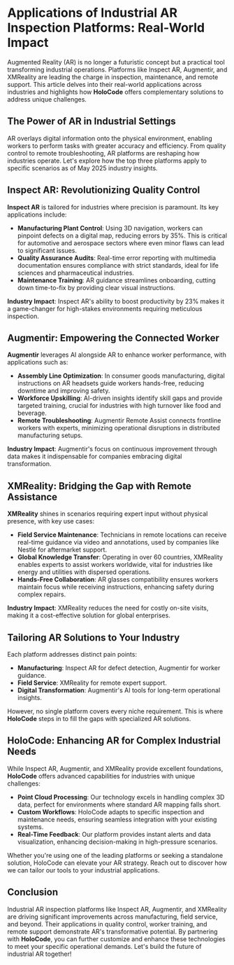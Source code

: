 # Applications of Industrial AR Inspection Platforms: Real-World Impact

Augmented Reality (AR) is no longer a futuristic concept but a practical tool transforming industrial operations. Platforms like Inspect AR, Augmentir, and XMReality are leading the charge in inspection, maintenance, and remote support. This article delves into their real-world applications across industries and highlights how **HoloCode** offers complementary solutions to address unique challenges.

## The Power of AR in Industrial Settings

AR overlays digital information onto the physical environment, enabling workers to perform tasks with greater accuracy and efficiency. From quality control to remote troubleshooting, AR platforms are reshaping how industries operate. Let's explore how the top three platforms apply to specific scenarios as of May 2025 industry insights.

## Inspect AR: Revolutionizing Quality Control

**Inspect AR** is tailored for industries where precision is paramount. Its key applications include:
- **Manufacturing Plant Control**: Using 3D navigation, workers can pinpoint defects on a digital map, reducing errors by 35%. This is critical for automotive and aerospace sectors where even minor flaws can lead to significant issues.
- **Quality Assurance Audits**: Real-time error reporting with multimedia documentation ensures compliance with strict standards, ideal for life sciences and pharmaceutical industries.
- **Maintenance Training**: AR guidance streamlines onboarding, cutting down time-to-fix by providing clear visual instructions.

**Industry Impact**: Inspect AR's ability to boost productivity by 23% makes it a game-changer for high-stakes environments requiring meticulous inspection.

## Augmentir: Empowering the Connected Worker

**Augmentir** leverages AI alongside AR to enhance worker performance, with applications such as:
- **Assembly Line Optimization**: In consumer goods manufacturing, digital instructions on AR headsets guide workers hands-free, reducing downtime and improving safety.
- **Workforce Upskilling**: AI-driven insights identify skill gaps and provide targeted training, crucial for industries with high turnover like food and beverage.
- **Remote Troubleshooting**: Augmentir Remote Assist connects frontline workers with experts, minimizing operational disruptions in distributed manufacturing setups.

**Industry Impact**: Augmentir's focus on continuous improvement through data makes it indispensable for companies embracing digital transformation.

## XMReality: Bridging the Gap with Remote Assistance

**XMReality** shines in scenarios requiring expert input without physical presence, with key use cases:
- **Field Service Maintenance**: Technicians in remote locations can receive real-time guidance via video and annotations, used by companies like Nestlé for aftermarket support.
- **Global Knowledge Transfer**: Operating in over 60 countries, XMReality enables experts to assist workers worldwide, vital for industries like energy and utilities with dispersed operations.
- **Hands-Free Collaboration**: AR glasses compatibility ensures workers maintain focus while receiving instructions, enhancing safety during complex repairs.

**Industry Impact**: XMReality reduces the need for costly on-site visits, making it a cost-effective solution for global enterprises.

## Tailoring AR Solutions to Your Industry

Each platform addresses distinct pain points:
- **Manufacturing**: Inspect AR for defect detection, Augmentir for worker guidance.
- **Field Service**: XMReality for remote expert support.
- **Digital Transformation**: Augmentir's AI tools for long-term operational insights.

However, no single platform covers every niche requirement. This is where **HoloCode** steps in to fill the gaps with specialized AR solutions.

## HoloCode: Enhancing AR for Complex Industrial Needs

While Inspect AR, Augmentir, and XMReality provide excellent foundations, **HoloCode** offers advanced capabilities for industries with unique challenges:
- **Point Cloud Processing**: Our technology excels in handling complex 3D data, perfect for environments where standard AR mapping falls short.
- **Custom Workflows**: HoloCode adapts to specific inspection and maintenance needs, ensuring seamless integration with your existing systems.
- **Real-Time Feedback**: Our platform provides instant alerts and data visualization, enhancing decision-making in high-pressure scenarios.

Whether you're using one of the leading platforms or seeking a standalone solution, HoloCode can elevate your AR strategy. Reach out to discover how we can tailor our tools to your industrial applications.

## Conclusion

Industrial AR inspection platforms like Inspect AR, Augmentir, and XMReality are driving significant improvements across manufacturing, field service, and beyond. Their applications in quality control, worker training, and remote support demonstrate AR's transformative potential. By partnering with **HoloCode**, you can further customize and enhance these technologies to meet your specific operational demands. Let's build the future of industrial AR together! 
